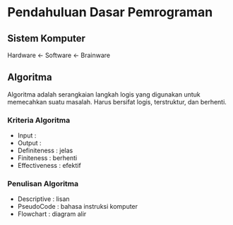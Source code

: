 # Pendahuluan Dasar Pemrograman

## Sistem Komputer

Hardware <- Software <- Brainware

## Algoritma

Algoritma adalah serangkaian langkah logis yang digunakan untuk memecahkan suatu masalah.
Harus bersifat logis, terstruktur, dan berhenti.

### Kriteria Algoritma

- Input :
- Output :
- Definiteness : jelas
- Finiteness : berhenti
- Effectiveness : efektif

### Penulisan Algoritma

- Descriptive : lisan
- PseudoCode : bahasa instruksi komputer
- Flowchart : diagram alir
